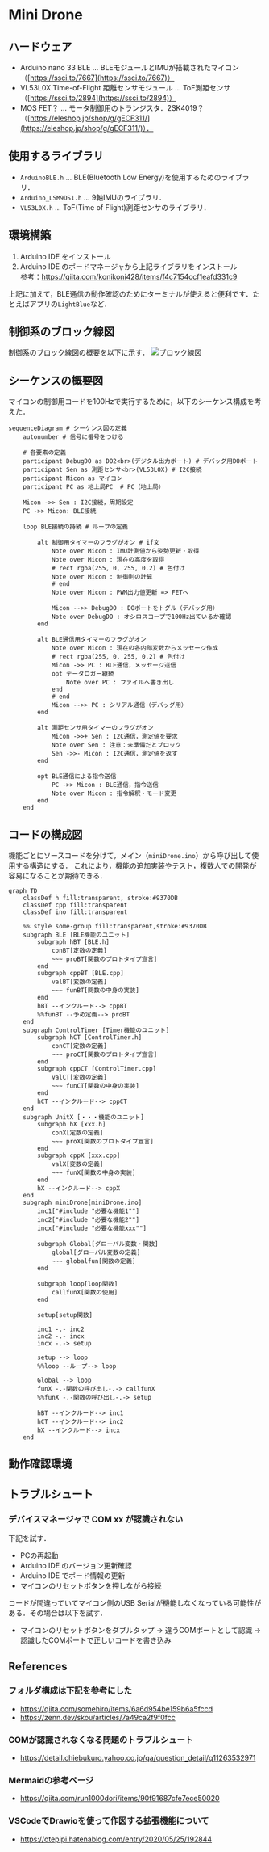 # Mini Drone

## ハードウェア
+ Arduino nano 33 BLE ... BLEモジュールとIMUが搭載されたマイコン（[https://ssci.to/7667](https://ssci.to/7667)）
+ VL53L0X Time-of-Flight 距離センサモジュール ... ToF測距センサ（[https://ssci.to/2894](https://ssci.to/2894)）
+ MOS FET？ ... モータ制御用のトランジスタ．2SK4019？（[https://eleshop.jp/shop/g/gECF311/](https://eleshop.jp/shop/g/gECF311/)）．

## 使用するライブラリ
+ `ArduinoBLE.h` ... BLE(Bluetooth Low Energy)を使用するためのライブラリ．
+ `Arduino_LSM9DS1.h` ... 9軸IMUのライブラリ．
+ `VL53L0X.h` ... ToF(Time of Flight)測距センサのライブラリ．

## 環境構築
1. Arduino IDE をインストール
2. Arduino IDE のボードマネージャから上記ライブラリをインストール  
参考：https://qiita.com/konikoni428/items/f4c7154ccf1eafd331c9

上記に加えて，BLE通信の動作確認のためにターミナルが使えると便利です．たとえばアプリの`LightBlue`など．

## 制御系のブロック線図
制御系のブロック線図の概要を以下に示す．
![ブロック線図](./doc/block.drawio.svg)

## シーケンスの概要図
マイコンの制御用コードを100Hzで実行するために，以下のシーケンス構成を考えた．

```mermaid
sequenceDiagram # シーケンス図の定義
    autonumber # 信号に番号をつける

    # 各要素の定義
    participant DebugDO as DO2<br>(デジタル出力ポート) # デバッグ用DOポート
    participant Sen as 測距センサ<br>(VL53L0X) # I2C接続
    participant Micon as マイコン
    participant PC as 地上局PC  # PC（地上局）

    Micon ->> Sen : I2C接続，周期設定
    PC ->> Micon: BLE接続

    loop BLE接続の持続 # ループの定義

        alt 制御用タイマーのフラグがオン # if文
            Note over Micon : IMU計測値から姿勢更新・取得
            Note over Micon : 現在の高度を取得
            # rect rgba(255, 0, 255, 0.2) # 色付け
            Note over Micon : 制御則の計算
            # end
            Note over Micon : PWM出力値更新 => FETへ

            Micon -->> DebugDO : DOポートをトグル（デバッグ用）
            Note over DebugDO : オシロスコープで100Hz出ているか確認
        end

        alt BLE通信用タイマーのフラグがオン
            Note over Micon : 現在の各内部変数からメッセージ作成
            # rect rgba(255, 0, 255, 0.2) # 色付け
            Micon ->> PC : BLE通信，メッセージ送信
            opt データロガー継続
                Note over PC : ファイルへ書き出し
            end
            # end
            Micon -->> PC : シリアル通信（デバッグ用）
        end

        alt 測距センサ用タイマーのフラグがオン
            Micon ->>+ Sen : I2C通信，測定値を要求
            Note over Sen : 注意：未準備だとブロック
            Sen ->>- Micon : I2C通信，測定値を返す
        end

        opt BLE通信による指令送信
            PC ->> Micon : BLE通信，指令送信
            Note over Micon : 指令解釈・モード変更
        end
    end

```

## コードの構成図
機能ごとにソースコードを分けて，メイン（`miniDrone.ino`）から呼び出して使用する構造にする．
これにより，機能の追加実装やテスト，複数人での開発が容易になることが期待できる．
```mermaid
graph TD
    classDef h fill:transparent, stroke:#9370DB
    classDef cpp fill:transparent
    classDef ino fill:transparent

    %% style some-group fill:transparent,stroke:#9370DB
    subgraph BLE [BLE機能のユニット]
        subgraph hBT [BLE.h]
            conBT[定数の定義]
            ~~~ proBT[関数のプロトタイプ宣言]
        end
        subgraph cppBT [BLE.cpp]
            valBT[変数の定義]
            ~~~ funBT[関数の中身の実装]
        end
        hBT --インクルード--> cppBT
        %%funBT --予め定義--> proBT
    end
    subgraph ControlTimer [Timer機能のユニット]
        subgraph hCT [ControlTimer.h]
            conCT[定数の定義]
            ~~~ proCT[関数のプロトタイプ宣言]
        end
        subgraph cppCT [ControlTimer.cpp]
            valCT[変数の定義]
            ~~~ funCT[関数の中身の実装]
        end
        hCT --インクルード--> cppCT
    end
    subgraph UnitX [・・・機能のユニット]
        subgraph hX [xxx.h]
            conX[定数の定義]
            ~~~ proX[関数のプロトタイプ宣言]
        end
        subgraph cppX [xxx.cpp]
            valX[変数の定義]
            ~~~ funX[関数の中身の実装]
        end
        hX --インクルード--> cppX
    end
    subgraph miniDrone[miniDrone.ino]
        inc1["#include "必要な機能1""]
        inc2["#include "必要な機能2""]
        incx["#include "必要な機能xxx""]

        subgraph Global[グローバル変数・関数]
            global[グローバル変数の定義]
            ~~~ globalfun[関数の定義]
        end

        subgraph loop[loop関数]
            callfunX[関数の使用]
        end
        
        setup[setup関数]

        inc1 -.- inc2
        inc2 -.- incx
        incx -.-> setup

        setup --> loop
        %%loop --ループ--> loop

        Global --> loop
        funX -.-関数の呼び出し-.-> callfunX
        %%funX -.-関数の呼び出し-.-> setup

        hBT --インクルード--> inc1
        hCT --インクルード--> inc2
        hX --インクルード--> incx
    end
```

## 動作確認環境


## トラブルシュート
### デバイスマネージャで COM xx が認識されない
下記を試す．  
+ PCの再起動
+ Arduino IDE のバージョン更新確認
+ Arduino IDE でボード情報の更新
+ マイコンのリセットボタンを押しながら接続

コードが間違っていてマイコン側のUSB Serialが機能しなくなっている可能性がある．その場合は以下を試す．
+ マイコンのリセットボタンをダブルタップ -> 違うCOMポートとして認識 -> 認識したCOMポートで正しいコードを書き込み

## References
### フォルダ構成は下記を参考にした  
+ https://qiita.com/somehiro/items/6a6d954be159b6a5fccd  
+ https://zenn.dev/skou/articles/7a49ca2f9f0fcc

### COMが認識されなくなる問題のトラブルシュート  
+ https://detail.chiebukuro.yahoo.co.jp/qa/question_detail/q11263532971

### Mermaidの参考ページ
+ https://qiita.com/run1000dori/items/90f91687cfe7ece50020

### VSCodeでDrawioを使って作図する拡張機能について
+ https://otepipi.hatenablog.com/entry/2020/05/25/192844